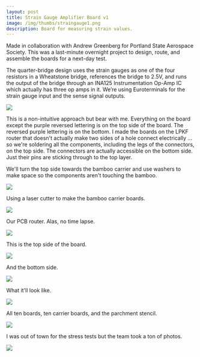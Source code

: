 ```yaml
---
layout: post
title: Strain Gauge Amplifier Board v1
image: /img/thumbs/straingauge1.png
description: Board for measuring strain values.
---
```


Made in collaboration with Andrew Greenberg for Portland State Aerospace Society. This was a last-minute overnight project to design, route, and assemble the boards for a next-day test.

The quarter-bridge design uses the strain gauges as one of the four resistors in a Wheatstone bridge, references the bridge to 2.5V, and runs the output of the bridge through an INA125 Instrumentation Op-Amp IC which actually has three op amps in it. We’re using Euroterminals for the strain gauge input and the sense signal outputs.

  <img src="https://jenner.smugmug.com/Strain-Gauge-Boards/i-JjcKzPd/0/O/gaugesch.png">

This is a non-intuitive approach but bear with me. Everything on the board except the purple reversed lettering is on the top side of the board. The reversed purple lettering is on the bottom. I made the boards on the LPKF router that doesn't actually make two sides of a hole connect electrically ... so we're soldering all the components, including the legs of the connectors, on the top side. The connectors are actually accessible on the bottom side. Just their pins are sticking through to the top layer. 

We'll turn the top side towards the bamboo carrier and use washers to make space so the components aren't touching the bamboo. 

  <img src="https://jenner.smugmug.com/Strain-Gauge-Boards/i-qg7kmSg/0/O/gaugebrd.png">

Using a laser cutter to make the bamboo carrier boards.

  <img src="https://jenner.smugmug.com/Strain-Gauge-Boards/i-N7t4TPj/0/O/C.png">

Our PCB router. Alas, no time lapse.

  <img src="https://jenner.smugmug.com/Strain-Gauge-Boards/i-knQz7dk/0/O/D.png">

This is the top side of the board.

  <img src="https://jenner.smugmug.com/Strain-Gauge-Boards/i-8QB5zrh/0/O/E.png">

And the bottom side.

  <img src="https://jenner.smugmug.com/Strain-Gauge-Boards/i-3WXfQ5s/0/O/F.png">

What it'll look like.

  <img src="https://jenner.smugmug.com/Strain-Gauge-Boards/i-dKpjGRR/0/O/G.png">

All ten boards, ten carrier boards, and the parchment stencil. 

  <img src="https://jenner.smugmug.com/Strain-Gauge-Boards/i-xCFMt2m/0/O/H.png">

I was out of town for the stress tests but the team took a ton of photos. 

  <img src="https://jenner.smugmug.com/Strain-Gauge-Boards/i-x59w7R7/0/O/gaugeinuse.png">

